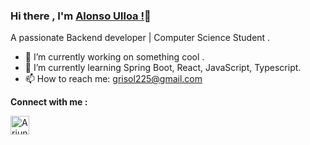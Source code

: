 ### Hi there , I'm [Alonso Ulloa !]()👋

A passionate Backend developer | Computer Science Student .

- 🔭 I’m currently working on something cool .
- 🌱 I’m currently learning Spring Boot, React, JavaScript, Typescript.
- 📫 How to reach me: grisol225@gmail.com

**Connect with me :**

<a href="https://www.linkedin.com/in/alonso-ulloa-vizquerra-1a9355250/" target="_blank">
  <img align="left" alt="Arjun | LinkedIn" width="30px" 
  src="https://raw.githubusercontent.com/ElGirasolMaestro/alonsoulloa-master/main/assets/linkedin.svg" />
</a>
